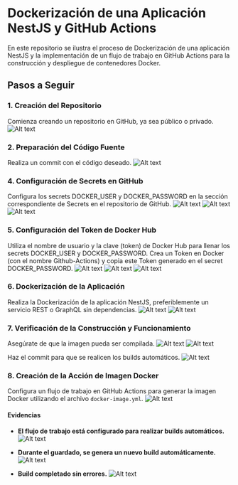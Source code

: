 # Dockerización de una Aplicación NestJS y GitHub Actions

En este repositorio se ilustra el proceso de Dockerización de una aplicación NestJS y la implementación de un flujo de trabajo en GitHub Actions para la construcción y despliegue de contenedores Docker.

## Pasos a Seguir

### 1. Creación del Repositorio

Comienza creando un repositorio en GitHub, ya sea público o privado.
![Alt text](img/img1.png)

### 2. Preparación del Código Fuente

Realiza un commit con el código deseado.
![Alt text](img/img2.png)

### 4. Configuración de Secrets en GitHub

Configura los secrets DOCKER_USER y DOCKER_PASSWORD en la sección correspondiente de Secrets en el repositorio de GitHub.
![Alt text](img/img3.png)
![Alt text](img/img4.png)
![Alt text](img/img5.png)

### 5. Configuración del Token de Docker Hub

Utiliza el nombre de usuario y la clave (token) de Docker Hub para llenar los secrets DOCKER_USER y DOCKER_PASSWORD. Crea un Token en Docker (con el nombre Github-Actions) y copia este Token generado en el secret DOCKER_PASSWORD.
![Alt text](img/img6.png)
![Alt text](img/img7.png)
![Alt text](img/img8.png)

### 6. Dockerización de la Aplicación

Realiza la Dockerización de la aplicación NestJS, preferiblemente un servicio REST o GraphQL sin dependencias.
![Alt text](img/img9.png)
![Alt text](img/img10.png)

### 7. Verificación de la Construcción y Funcionamiento

Asegúrate de que la imagen pueda ser compilada.
![Alt text](img/img11.png)
![Alt text](img/img12.png)

Haz el commit para que se realicen los builds automáticos.
![Alt text](img/img13.png)

### 8. Creación de la Acción de Imagen Docker

Configura un flujo de trabajo en GitHub Actions para generar la imagen Docker utilizando el archivo `docker-image.yml`.
![Alt text](img/img14.png)

#### Evidencias

- **El flujo de trabajo está configurado para realizar builds automáticos.**
  ![Alt text](img/img15.png)

- **Durante el guardado, se genera un nuevo build automáticamente.**
  ![Alt text](img/img16.png)

- **Build completado sin errores.**
  ![Alt text](img/img17.png)

